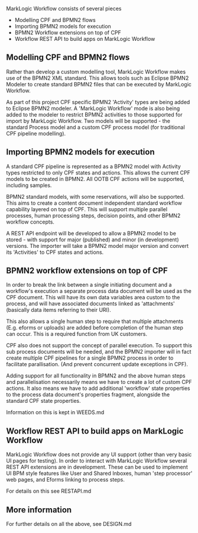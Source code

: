 MarkLogic Workflow consists of several pieces

- Modelling CPF and BPMN2 flows
- Importing BPMN2 models for execution
- BPMN2 Workflow extensions on top of CPF
- Workflow REST API to build apps on MarkLogic Workflow

## Modelling CPF and BPMN2 flows

Rather than develop a custom modelling tool, MarkLogic Workflow makes use of the BPMN2 XML standard. This allows tools
such as Eclipse BPMN2 Modeler to create standard BPMN2 files that can be executed by MarkLogic Workflow.

As part of this project CPF specific BPMN2 'Activity' types are being added to Eclipse BPMN2 modeler. A 'MarkLogic Workflow'
mode is also being added to the modeler to restrict BPMN2 activities to those supported for import by MarkLogic Workflow.
Two models will be supported - the standard Process model and a custom CPF process model (for traditional CPF pipeline modelling).

## Importing BPMN2 models for execution

A standard CPF pipeline is represented as a BPMN2 model with Activity types restricted to only CPF states and actions.
This allows the current CPF models to be created in BPMN2. All OOTB CPF actions will be supported, including samples.

BPMN2 standard models, with some reservations, will also be supported. This aims to create a content document independent
standard workflow capability layered on top of CPF. This will support multiple parallel processes, human processing steps,
decision points, and other BPMN2 workflow concepts.

A REST API endpoint will be developed to allow a BPMN2 model to be stored - with support for major (published) and
minor (in development) versions. The importer will take a BPMN2 model major version and convert its 'Activities' to CPF
states and actions.

## BPMN2 workflow extensions on top of CPF

In order to break the link between a single initiating document and a workflow's execution a separate process data document
will be used as the CPF document. This will have its own data variables area custom to the process, and will have
associated documents linked as 'attachments' (basically data items referring to their URI).

This also allows a single human step to require that multiple attachments (E.g. eforms or uploads) are added before
completion of the human step can occur. This is a required function from UK customers.

CPF also does not support the concept of parallel execution. To support this sub process documents will be needed, and
the BPMN2 importer will in fact create multiple CPF pipelines for a single BPMN2 process in order to facilitate
parallisation. (And prevent concurrent update exceptions in CPF).

Adding support for all functionality in BPMN2 and the above human steps and parallelisation necessarily means we have
to create a lot of custom CPF actions. It also means we have to add additional 'workflow' state properties to the
process data document's properties fragment, alongside the standard CPF state properties.

Information on this is kept in WEEDS.md

## Workflow REST API to build apps on MarkLogic Workflow

MarkLogic Workflow does not provide any UI support (other than very basic UI pages for testing). In order to interact
with MarkLogic Workflow several REST API extensions are in development. These can be used to implement UI BPM style
features like User and Shared Inboxes, human 'step processor' web pages, and Eforms linking to process steps.

For details on this see RESTAPI.md

## More information

For further details on all the above, see DESIGN.md

